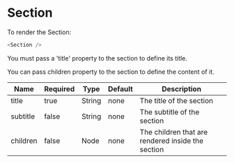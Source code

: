 # Section

To render the Section:

```javascript
<Section />
```

You must pass a 'title' property to the section to define its title.

You can pass children property to the section to define the content of it.

| Name          | Required    | Type          | Default       | Description   |
| ------------- | ----------- | ------------- | ------------- | ------------- |
| title         | true        | String        | none          | The title of the section |
| subtitle      | false       | String        | none          | The subtitle of the section |
| children      | false       | Node          | none          | The children that are rendered inside the section |
